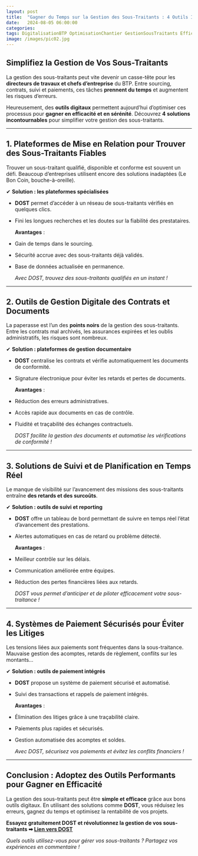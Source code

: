 ```yaml
---
layout: post
title:  "Gagner du Temps sur la Gestion des Sous-Traitants : 4 Outils Indispensables!"
date:   2024-08-05 06:00:00
categories: 
tags: DigitalisationBTP OptimisationChantier GestionSousTraitants EfficacitéBTP
image: /images/pic02.jpg
---
```

##   Simplifiez la Gestion de Vos Sous-Traitants
La gestion des sous-traitants peut vite devenir un casse-tête pour les **directeurs de travaux et chefs d’entreprise** du BTP. Entre sourcing, contrats, suivi et paiements, ces tâches **prennent du temps** et augmentent les risques d’erreurs.

Heureusement, des **outils digitaux** permettent aujourd’hui d’optimiser ces processus pour **gagner en efficacité et en sérénité**. Découvrez **4 solutions incontournables** pour simplifier votre gestion des sous-traitants.

---

##   1. Plateformes de Mise en Relation pour Trouver des Sous-Traitants Fiables

Trouver un sous-traitant qualifié, disponible et conforme est souvent un défi. Beaucoup d’entreprises utilisent encore des solutions inadaptées (Le Bon Coin, bouche-à-oreille).

✔ **Solution : les plateformes spécialisées** 
- **DOST** permet d’accéder à un réseau de sous-traitants vérifiés en quelques clics.
- Fini les longues recherches et les doutes sur la fiabilité des prestataires.

  **Avantages** :
- Gain de temps dans le sourcing.
- Sécurité accrue avec des sous-traitants déjà validés.
- Base de données actualisée en permanence.

  *Avec DOST, trouvez des sous-traitants qualifiés en un instant !*

---

##   2. Outils de Gestion Digitale des Contrats et Documents

La paperasse est l’un des **points noirs** de la gestion des sous-traitants. Entre les contrats mal archivés, les assurances expirées et les oublis administratifs, les risques sont nombreux.

✔ **Solution : plateformes de gestion documentaire** 
- **DOST** centralise les contrats et vérifie automatiquement les documents de conformité.
- Signature électronique pour éviter les retards et pertes de documents.

  **Avantages** :
- Réduction des erreurs administratives.
- Accès rapide aux documents en cas de contrôle.
- Fluidité et traçabilité des échanges contractuels.

  *DOST facilite la gestion des documents et automatise les vérifications de conformité !*

---

##   3. Solutions de Suivi et de Planification en Temps Réel

Le manque de visibilité sur l’avancement des missions des sous-traitants entraîne **des retards et des surcoûts**.

✔ **Solution : outils de suivi et reporting** 
- **DOST** offre un tableau de bord permettant de suivre en temps réel l’état d’avancement des prestations.
- Alertes automatiques en cas de retard ou problème détecté.

  **Avantages** :
- Meilleur contrôle sur les délais.
- Communication améliorée entre équipes.
- Réduction des pertes financières liées aux retards.

  *DOST vous permet d’anticiper et de piloter efficacement votre sous-traitance !*

---

##   4. Systèmes de Paiement Sécurisés pour Éviter les Litiges

Les tensions liées aux paiements sont fréquentes dans la sous-traitance. Mauvaise gestion des acomptes, retards de règlement, conflits sur les montants…

✔ **Solution : outils de paiement intégrés** 
- **DOST** propose un système de paiement sécurisé et automatisé.
- Suivi des transactions et rappels de paiement intégrés.

  **Avantages** :
- Élimination des litiges grâce à une traçabilité claire.
- Paiements plus rapides et sécurisés.
- Gestion automatisée des acomptes et soldes.

  *Avec DOST, sécurisez vos paiements et évitez les conflits financiers !*

---

##   Conclusion : Adoptez des Outils Performants pour Gagner en Efficacité

La gestion des sous-traitants peut être **simple et efficace** grâce aux bons outils digitaux. En utilisant des solutions comme **DOST**, vous réduisez les erreurs, gagnez du temps et optimisez la rentabilité de vos projets.

  **Essayez gratuitement DOST et révolutionnez la gestion de vos sous-traitants ➡ [Lien vers DOST]**

  *Quels outils utilisez-vous pour gérer vos sous-traitants ? Partagez vos expériences en commentaire !*


[Lien vers DOST]: https://www.dost.pro/
